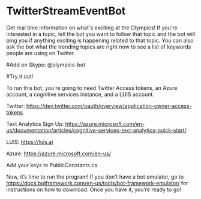 # TwitterStreamEventBot
Get real time information on what's exciting at the Olympics! If you're interested in a topic, tell the bot you want to follow that topic and the bot will ping you if anything exciting is happening related to that topic. You can also ask the bot what the trending topics are right now to see a list of keywords people are using on Twitter.

#Add on Skype:
@olympics-bot

#Try it out!

To run this bot, you’re going to need Twitter Access tokens, an Azure account, a cognitive services instance, and a LUIS account.

Twitter: https://dev.twitter.com/oauth/overview/application-owner-access-tokens 

Text Analytics Sign Up: https://azure.microsoft.com/en-us/documentation/articles/cognitive-services-text-analytics-quick-start/ 

LUIS: https://luis.ai 

Azure: https://azure.microsoft.com/en-us/ 

Add your keys to PublicConstants.cs. 

Now, it’s time to run the program! If you don’t have a bot emulator, go to https://docs.botframework.com/en-us/tools/bot-framework-emulator/ for instructions on how to download. Once you have it, you’re ready to go!
